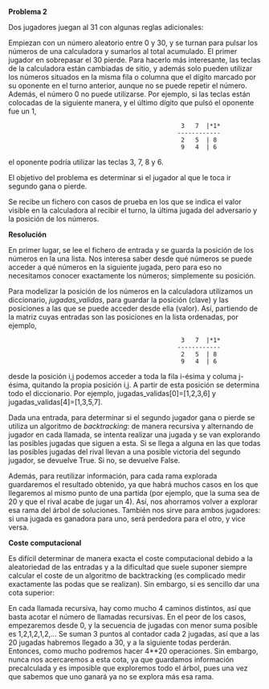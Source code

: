 **Problema 2**

Dos jugadores juegan al 31 con algunas reglas adicionales:



Empiezan con un número aleatorio entre 0 y 30, y se turnan para pulsar los números de
una calculadora y sumarlos al total acumulado. El primer jugador en sobrepasar el 30
pierde. Para hacerlo más interesante, las teclas de la calculadora están cambiadas de 
sitio, y además solo pueden utilizar los números situados en la misma fila o columna
que el dígito marcado por su oponente en el turno anterior, aunque no se puede repetir
el número. Además, el número 0 no puede utilizarse. Por ejemplo, si las teclas están
colocadas de la siguiente manera, y el último dígito que pulsó el oponente fue un 1, 

                                                    3   7  |*1*
                                                   ------------
                                                    2   5  | 8
                                                    9   4  | 6
el oponente podría utilizar las teclas 3, 7, 8 y 6.

El objetivo del problema es determinar si el jugador al que le toca ir segundo gana o
pierde.

Se recibe un fichero con casos de prueba en los que se indica el valor visible en la
calculadora al recibir el turno, la última jugada del adversario y la posición de los
números.

**Resolución**

En primer lugar, se lee el fichero de entrada y se guarda la posición de los números en la 
una lista. Nos interesa saber desde qué números se puede acceder a qué números en la
siguiente jugada, pero para eso no necesitamos conocer exactamente los números;
simplemente su posición.

Para modelizar la posición de los números en la calculadora utilizamos un diccionario,
*jugadas_validas*, para guardar la posición (clave) y las posiciones a las que se
puede acceder desde ella (valor). Así, partiendo de la matriz cuyas entradas
son las posiciones en la lista ordenadas, por ejemplo,

                                                    3   7  |*1*
                                                   ------------
                                                    2   5  | 8
                                                    9   4  | 6
desde la posición i,j podemos acceder a toda la fila i-ésima y columa j-ésima, quitando
la propia posición i,j. A partir de esta posición se determina todo el diccionario.
Por ejemplo, jugadas_validas[0]=[1,2,3,6] y jugadas_validas[4]=[1,3,5,7].

Dada una entrada, para determinar si el segundo jugador gana o pierde se utiliza un 
algoritmo de *backtracking*: de manera recursiva y alternando de jugador en cada llamada,
se intenta realizar una jugada y se van explorando las posibles jugadas que siguen a esta. Si se llega a alguna en las que todas las posibles
jugadas del rival llevan a una posible victoria del segundo jugador, se devuelve True.
Si no, se devuelve False.

Además, para reutilizar información, para cada rama explorada guardaremos el resultado
obtenido, ya que habrá muchos casos en los que llegaremos al mismo punto de una
partida (por ejemplo, que la suma sea de 20 y que el rival acabe de jugar un 4). Así, nos 
ahorramos volver a explorar esa rama del árbol de soluciones. También nos sirve para
ambos jugadores: si una jugada es ganadora para uno, será perdedora para el otro, y vice versa.


**Coste computacional**

Es difícil determinar de manera exacta el coste computacional debido a la aleatoriedad
de las entradas y a la dificultad que suele suponer siempre calcular el coste de un
algoritmo de backtracking (es complicado medir exactamente las podas que se realizan).
Sin embargo, sí es sencillo dar una cota superior:

En cada llamada recursiva, hay como mucho 4 caminos distintos, así que basta acotar
el número de llamadas recursivas. En el peor de los casos, empezaremos desde 0, y la
secuencia de jugadas con menor suma posible es 1,2,1,2,1,2,... Se suman 3 puntos al 
contador cada 2 jugadas, así que a las 20 jugadas habremos llegado a 30, y a la siguiente
todas perderán. Entonces, como mucho podremos hacer 4**20 operaciones. Sin embargo,
nunca nos acercaremos a esta cota, ya que guardamos información precalculada y es imposible
que exploremos todo el árbol, pues una vez que sabemos que uno ganará ya no se explora
más esa rama.